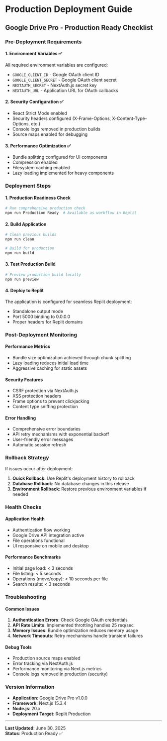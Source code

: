 # Production Deployment Guide

## Google Drive Pro - Production Ready Checklist

### Pre-Deployment Requirements

#### 1. Environment Variables ✅
All required environment variables are configured:
- `GOOGLE_CLIENT_ID` - Google OAuth client ID
- `GOOGLE_CLIENT_SECRET` - Google OAuth client secret  
- `NEXTAUTH_SECRET` - NextAuth.js secret key
- `NEXTAUTH_URL` - Application URL for OAuth callbacks

#### 2. Security Configuration ✅
- React Strict Mode enabled
- Security headers configured (X-Frame-Options, X-Content-Type-Options, etc.)
- Console logs removed in production builds
- Source maps enabled for debugging

#### 3. Performance Optimization ✅
- Bundle splitting configured for UI components
- Compression enabled
- Filesystem caching enabled
- Lazy loading implemented for heavy components

### Deployment Steps

#### 1. Production Readiness Check
```bash
# Run comprehensive production check
npm run Production Ready  # Available as workflow in Replit
```

#### 2. Build Application
```bash
# Clean previous builds
npm run clean

# Build for production
npm run build
```

#### 3. Test Production Build
```bash
# Preview production build locally
npm run preview
```

#### 4. Deploy to Replit
The application is configured for seamless Replit deployment:
- Standalone output mode
- Port 5000 binding to 0.0.0.0
- Proper headers for Replit domains

### Post-Deployment Monitoring

#### Performance Metrics
- Bundle size optimization achieved through chunk splitting
- Lazy loading reduces initial load time
- Aggressive caching for static assets

#### Security Features
- CSRF protection via NextAuth.js
- XSS protection headers
- Frame options to prevent clickjacking
- Content type sniffing protection

#### Error Handling
- Comprehensive error boundaries
- API retry mechanisms with exponential backoff
- User-friendly error messages
- Automatic session refresh

### Rollback Strategy

If issues occur after deployment:

1. **Quick Rollback**: Use Replit's deployment history to rollback
2. **Database Rollback**: No database changes in this release
3. **Environment Rollback**: Restore previous environment variables if needed

### Health Checks

#### Application Health
- Authentication flow working
- Google Drive API integration active
- File operations functional
- UI responsive on mobile and desktop

#### Performance Benchmarks
- Initial page load: < 3 seconds
- File listing: < 5 seconds  
- Operations (move/copy): < 10 seconds per file
- Search results: < 3 seconds

### Troubleshooting

#### Common Issues
1. **Authentication Errors**: Check Google OAuth credentials
2. **API Rate Limits**: Implemented throttling handles 25 req/sec
3. **Memory Issues**: Bundle optimization reduces memory usage
4. **Network Timeouts**: Retry mechanisms handle transient failures

#### Debug Tools
- Production source maps enabled
- Error tracking via NextAuth.js
- Performance monitoring via Next.js metrics
- Console logs removed in production (security)

### Version Information
- **Application**: Google Drive Pro v1.0.0
- **Framework**: Next.js 15.3.4
- **Node.js**: 20.x
- **Deployment Target**: Replit Production

---

**Last Updated**: June 30, 2025  
**Status**: Production Ready ✅